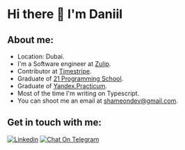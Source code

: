 # Hi there 👋 I'm Daniil

## About me:
- Location: Dubai.
- I'm a Software engineer at [Zulip](https://zulip.com/).
- Contributor at [Timestripe](https://www.timestripe.com).
- Graduate of [21 Programming School](https://www.21-school.ru).
- Graduate of [Yandex.Practicum](https://practicum.yandex.ru/).
- Most of the time I'm writing on Typescript.
- You can shoot me an email at [shameondev@gmail.com](mailto:shameondev@gmail.com).

## Get in touch with me:
[![Linkedin](https://img.shields.io/badge/-LinkedIn-blue?style=flat&logo=Linkedin&logoColor=white&link=https://www.linkedin.com/in/daniil-fadeev-99103ba9)](https://www.linkedin.com/in/daniil-fadeev-99103ba9)
[![Chat On Telegram](https://img.shields.io/badge/Chat%20on-Telegram-brightgreen.svg)](https://t.me/defadeev)
